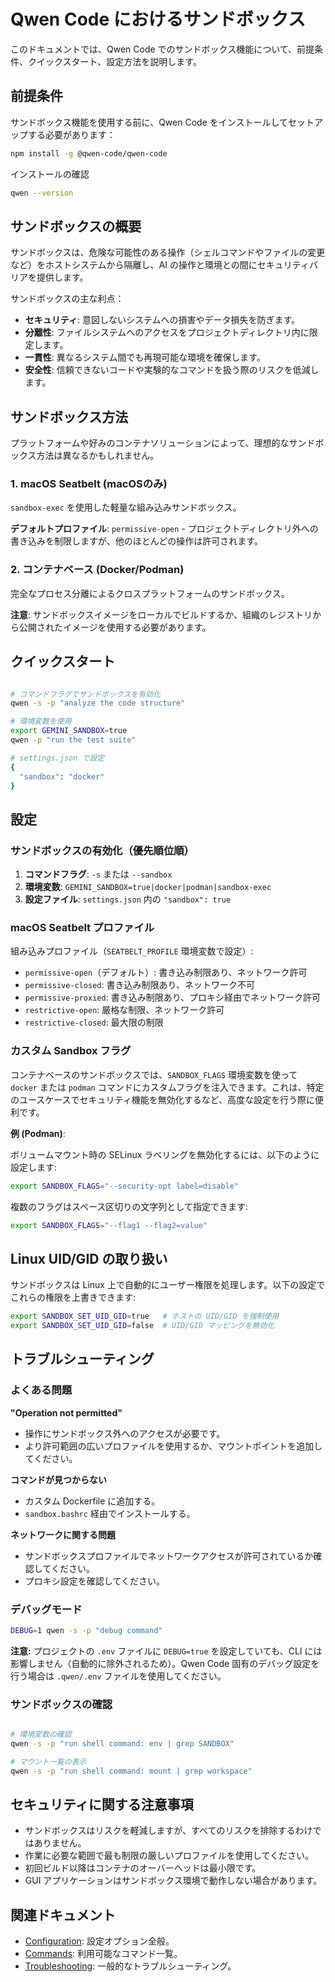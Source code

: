 # Qwen Code におけるサンドボックス

このドキュメントでは、Qwen Code でのサンドボックス機能について、前提条件、クイックスタート、設定方法を説明します。

## 前提条件

サンドボックス機能を使用する前に、Qwen Code をインストールしてセットアップする必要があります：

```bash
npm install -g @qwen-code/qwen-code
```

インストールの確認

```bash
qwen --version
```

## サンドボックスの概要

サンドボックスは、危険な可能性のある操作（シェルコマンドやファイルの変更など）をホストシステムから隔離し、AI の操作と環境との間にセキュリティバリアを提供します。

サンドボックスの主な利点：

- **セキュリティ**: 意図しないシステムへの損害やデータ損失を防ぎます。
- **分離性**: ファイルシステムへのアクセスをプロジェクトディレクトリ内に限定します。
- **一貫性**: 異なるシステム間でも再現可能な環境を確保します。
- **安全性**: 信頼できないコードや実験的なコマンドを扱う際のリスクを低減します。

## サンドボックス方法

プラットフォームや好みのコンテナソリューションによって、理想的なサンドボックス方法は異なるかもしれません。

### 1. macOS Seatbelt (macOSのみ)

`sandbox-exec` を使用した軽量な組み込みサンドボックス。

**デフォルトプロファイル**: `permissive-open` - プロジェクトディレクトリ外への書き込みを制限しますが、他のほとんどの操作は許可されます。

### 2. コンテナベース (Docker/Podman)

完全なプロセス分離によるクロスプラットフォームのサンドボックス。

**注意**: サンドボックスイメージをローカルでビルドするか、組織のレジストリから公開されたイメージを使用する必要があります。

## クイックスタート

```bash

# コマンドフラグでサンドボックスを有効化
qwen -s -p "analyze the code structure"

# 環境変数を使用
export GEMINI_SANDBOX=true
qwen -p "run the test suite"

# settings.json で設定
{
  "sandbox": "docker"
}
```

## 設定

### サンドボックスの有効化（優先順位順）

1. **コマンドフラグ**: `-s` または `--sandbox`
2. **環境変数**: `GEMINI_SANDBOX=true|docker|podman|sandbox-exec`
3. **設定ファイル**: `settings.json` 内の `"sandbox": true`

### macOS Seatbelt プロファイル

組み込みプロファイル（`SEATBELT_PROFILE` 環境変数で設定）:

- `permissive-open`（デフォルト）: 書き込み制限あり、ネットワーク許可
- `permissive-closed`: 書き込み制限あり、ネットワーク不可
- `permissive-proxied`: 書き込み制限あり、プロキシ経由でネットワーク許可
- `restrictive-open`: 厳格な制限、ネットワーク許可
- `restrictive-closed`: 最大限の制限

### カスタム Sandbox フラグ

コンテナベースのサンドボックスでは、`SANDBOX_FLAGS` 環境変数を使って `docker` または `podman` コマンドにカスタムフラグを注入できます。これは、特定のユースケースでセキュリティ機能を無効化するなど、高度な設定を行う際に便利です。

**例 (Podman)**:

ボリュームマウント時の SELinux ラベリングを無効化するには、以下のように設定します:

```bash
export SANDBOX_FLAGS="--security-opt label=disable"
```

複数のフラグはスペース区切りの文字列として指定できます:

```bash
export SANDBOX_FLAGS="--flag1 --flag2=value"
```

## Linux UID/GID の取り扱い

サンドボックスは Linux 上で自動的にユーザー権限を処理します。以下の設定でこれらの権限を上書きできます:

```bash
export SANDBOX_SET_UID_GID=true   # ホストの UID/GID を強制使用
export SANDBOX_SET_UID_GID=false  # UID/GID マッピングを無効化
```

## トラブルシューティング

### よくある問題

**"Operation not permitted"**

- 操作にサンドボックス外へのアクセスが必要です。
- より許可範囲の広いプロファイルを使用するか、マウントポイントを追加してください。

**コマンドが見つからない**

- カスタム Dockerfile に追加する。
- `sandbox.bashrc` 経由でインストールする。

**ネットワークに関する問題**

- サンドボックスプロファイルでネットワークアクセスが許可されているか確認してください。
- プロキシ設定を確認してください。

### デバッグモード

```bash
DEBUG=1 qwen -s -p "debug command"
```

**注意:** プロジェクトの `.env` ファイルに `DEBUG=true` を設定していても、CLI には影響しません（自動的に除外されるため）。Qwen Code 固有のデバッグ設定を行う場合は `.qwen/.env` ファイルを使用してください。

### サンドボックスの確認

```bash

# 環境変数の確認
qwen -s -p "run shell command: env | grep SANDBOX"

# マウント一覧の表示
qwen -s -p "run shell command: mount | grep workspace"
```

## セキュリティに関する注意事項

- サンドボックスはリスクを軽減しますが、すべてのリスクを排除するわけではありません。
- 作業に必要な範囲で最も制限の厳しいプロファイルを使用してください。
- 初回ビルド以降はコンテナのオーバーヘッドは最小限です。
- GUI アプリケーションはサンドボックス環境で動作しない場合があります。

## 関連ドキュメント

- [Configuration](./cli/configuration.md): 設定オプション全般。
- [Commands](./cli/commands.md): 利用可能なコマンド一覧。
- [Troubleshooting](./troubleshooting.md): 一般的なトラブルシューティング。